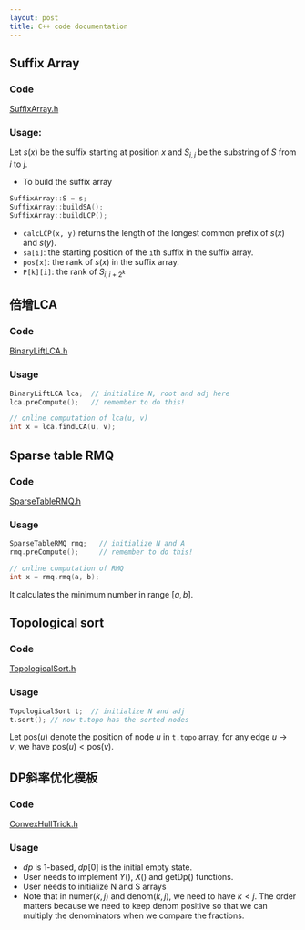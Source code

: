 ```yaml
---
layout: post
title: C++ code documentation
---
```


## Suffix Array

### Code
[SuffixArray.h](https://github.com/atubo/code-snippets/blob/master/cpp/SuffixArray.h)

### Usage:
Let $s(x)$ be the suffix starting at position $x$ and $S_{i, j}$ be the substring of $S$ from $i$ to $j$.

* To build the suffix array

```cpp
SuffixArray::S = s;
SuffixArray::buildSA();
SuffixArray::buildLCP();
```

* `calcLCP(x, y)` returns the length of the longest common prefix of $s(x)$ and $s(y)$.
* `sa[i]`: the starting position of the `i`th suffix in the suffix array.
* `pos[x]`: the rank of $s(x)$ in the suffix array.
* `P[k][i]`: the rank of $S_{i,i+2^k}$

## 倍增LCA

### Code
[BinaryLiftLCA.h](https://github.com/atubo/code-snippets/blob/master/cpp/BinaryLiftLCA.h)

### Usage
```cpp
BinaryLiftLCA lca;  // initialize N, root and adj here
lca.preCompute();   // remember to do this!

// online computation of lca(u, v)
int x = lca.findLCA(u, v);
```

## Sparse table RMQ

### Code
[SparseTableRMQ.h](https://github.com/atubo/code-snippets/blob/master/cpp/SparseTableRMQ.h)

### Usage
```cpp
SparseTableRMQ rmq;   // initialize N and A
rmq.preCompute();     // remember to do this!

// online computation of RMQ
int x = rmq.rmq(a, b);
```
It calculates the minimum number in range $[a, b]$.

## Topological sort

### Code
[TopologicalSort.h](https://github.com/atubo/code-snippets/blob/master/cpp/TopologicalSort.h)

### Usage
```cpp
TopologicalSort t;  // initialize N and adj
t.sort(); // now t.topo has the sorted nodes
```
Let $\textrm{pos}(u)$ denote the position of node $u$ in ```t.topo``` array, for any edge $u \rightarrow v$, we have $\textrm{pos}(u)<\textrm{pos}(v)$.

## DP斜率优化模板

### Code
[ConvexHullTrick.h](https://github.com/atubo/code-snippets/blob/master/cpp/ConvexHullTrick.h)

### Usage
* $dp$ is 1-based, $dp[0]$ is the initial empty state.
* User needs to implement $Y()$, $X()$ and $\textrm{getDp}()$ functions.
* User needs to initialize N and S arrays
* Note that in $\textrm{numer}(k, j)$ and $\textrm{denom}(k, j)$, we need to have $k < j$.
The order matters because we need to keep $\textrm{denom}$ positive so that we can multiply the denominators when we
compare the fractions.
